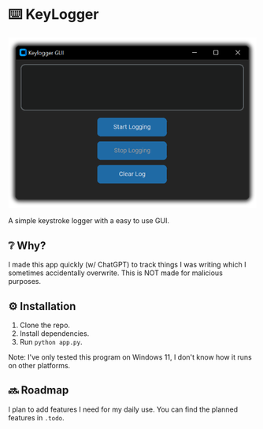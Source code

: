 # ⌨️ KeyLogger

<p align="center">
    <img src="image.png" alt="GUI Image">
</p>

A simple keystroke logger with a easy to use GUI.

## ❔ Why?

I made this app quickly (w/ ChatGPT) to track things I was writing which I sometimes accidentally overwrite. This is NOT made for malicious purposes.

## ⚙️ Installation

1. Clone the repo.
2. Install dependencies.
3. Run `python app.py`.

Note: I've only tested this program on Windows 11, I don't know how it runs on other platforms.

## 🔜 Roadmap

I plan to add features I need for my daily use. You can find the planned features in `.todo`.
